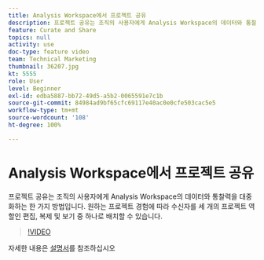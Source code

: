 ```yaml
---
title: Analysis Workspace에서 프로젝트 공유
description: 프로젝트 공유는 조직의 사용자에게 Analysis Workspace의 데이터와 통찰력을 대중화하는 한 가지 방법입니다. 원하는 프로젝트 경험에 따라 수신자를 세 개의 프로젝트 역할인 편집, 복제 및 보기 중 하나로 배치할 수 있습니다.
feature: Curate and Share
topics: null
activity: use
doc-type: feature video
team: Technical Marketing
thumbnail: 36207.jpg
kt: 5555
role: User
level: Beginner
exl-id: edba5887-bb72-49d5-a5b2-0065591e7c1b
source-git-commit: 84984ad9bf65cfc69117e40ac0e0cfe503cac5e5
workflow-type: tm+mt
source-wordcount: '108'
ht-degree: 100%

---
```


# Analysis Workspace에서 프로젝트 공유

프로젝트 공유는 조직의 사용자에게 Analysis Workspace의 데이터와 통찰력을 대중화하는 한 가지 방법입니다. 원하는 프로젝트 경험에 따라 수신자를 세 개의 프로젝트 역할인 편집, 복제 및 보기 중 하나로 배치할 수 있습니다.

>[!VIDEO](https://video.tv.adobe.com/v/36207/?quality=12&learn=on)

자세한 내용은 [설명서](https://experienceleague.adobe.com/docs/analytics/analyze/analysis-workspace/curate-share/share-projects.html)를 참조하십시오
